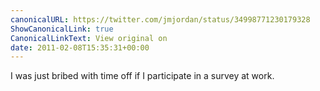 ```yaml
---
canonicalURL: https://twitter.com/jmjordan/status/34998771230179328
ShowCanonicalLink: true
CanonicalLinkText: View original on
date: 2011-02-08T15:35:31+00:00
---
```

I was just bribed with time off if I participate in a survey at work.
